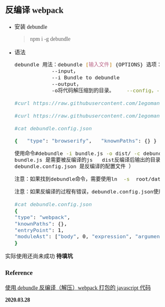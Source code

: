 <font size=4 face='楷体'>

## 反编译 webpack

- 安装 debundle

  > npm i -g debundle

- 语法

  ```bash
  debundle 用法：debundle [输入文件] {OPTIONS} 选项：
              --input，
              --i Bundle to debundle
              --output，
              -o将代码解压缩到的目录。    --config，-c配置文件

  #curl https://raw.githubusercontent.com/1egoman/debundle/master/test_bundles/browserify/bundle.js > bundle.js

  #curl https://raw.githubusercontent.com/1egoman/debundle/master/test_bundles/browserify/debundle.config.json > debundle.config.json

  #cat debundle.config.json

  {   "type": "browserify",   "knownPaths": {} }

  使用命令#debundle -i bundle.js -o dist/ -c debundle.config.json （
  bundle.js 是需要被反编译的js   dist反编译后输出的目录
  debundle.config.json 是反编译的配置文件 ）

  注意：如果找到debundle命令，需要使用ln  -s  root/data/debundle /usr/bin/debundle 建立软连接。

  注意：如果反编译的过程有错误，debundle.config.json使用如下配置文件

  #cat debundle.config.json
  {
  "type": "webpack",
  "knownPaths": {},
  "entryPoint": 1,
  "moduleAst": ["body", 0, "expression", "argument", "arguments", 0]
  }
  ```

实际使用还尚未成功
**待填坑**

### Reference

[使用 debundle 反编译（解压）webpack 打包的 javascript 代码](https://6iit.com/3147)

**2020.03.28**
